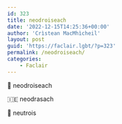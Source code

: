 ```yaml
---
id: 323
title: neodroiseach
date: '2022-12-15T14:25:36+00:00'
author: 'Crìstean MacMhìcheil'
layout: post
guid: 'https://faclair.lgbt/?p=323'
permalink: /neodroiseach/
categories:
    - Faclair
---
```


&#x1f3f4;&#xe0067;&#xe0062;&#xe0073;&#xe0063;&#xe0074;&#xe007f; neodroiseach

&#x1f1ee;&#x1f1ea; neodrasach

&#x1f3f4;&#xe0067;&#xe0062;&#xe0065;&#xe006e;&#xe0067;&#xe007f; neutrois